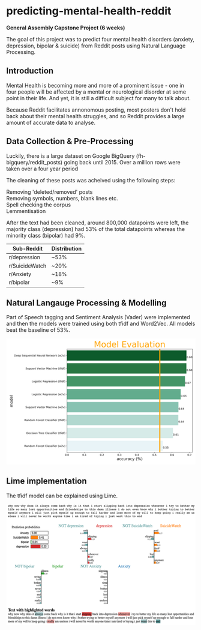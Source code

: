 # predicting-mental-health-reddit
**General Assembly Capstone Project (6 weeks)**

The goal of this project was to predict four mental health disorders (anxiety, depression, bipolar & suicide) from Reddit posts using Natural Language Processing.

## Introduction
Mental Health is becoming more and more of a prominent issue - one in four people will be affected by a mental or neurological disorder at some point in their life. And yet, it is still a difficult subject for many to talk about. 

Because Reddit facilitates annonomous posting, most posters don't hold back about their mental health struggles, and so Reddit provides a large amount of accurate data to analyse. 

## Data Collection & Pre-Processing
Luckily, there is a large dataset on Google BigQuery (fh-bigquery/reddit_posts) going back until 2015. Over a million rows were taken over a four year period

The cleaning of these posts was acheived using the following steps:

Removing 'deleted/removed' posts  
Removing symbols, numbers, blank lines etc.  
Spell checking the corpus  
Lemmentisation  

After the text had been cleaned, around 800,000 datapoints were left, the majority class (depression) had 53% of the total datapoints whereas the minority class (bipolar) had 9%. 

Sub-Reddit | Distribution
------------ | -------------
r/depression | ~53%
r/SuicideWatch | ~20%
r/Anxiety | ~18%
r/bipolar | ~9%

## Natural Langauge Processing & Modelling
Part of Speech tagging and Sentiment Analysis (Vader) were implemented and then the models were trained using both tfidf and Word2Vec. All models beat the baseline of 53%.

<img src = "results_bar.png" width="750">

## Lime implementation
The tfidf model can be explained using Lime.

<img src = "lime.png" width="750">


